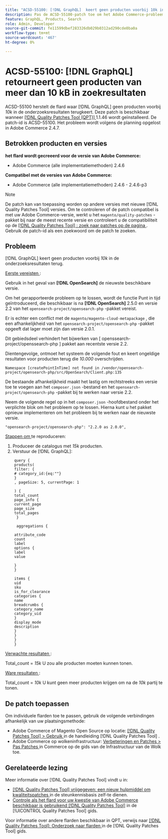 ```yaml
---
title: "ACSD-55100: [!DNL GraphQL]  keert geen producten voorbij 10k in onderzoeksresultaten terug"
description: Pas de ACSD-55100-patch toe om het Adobe Commerce-probleem op te lossen, waarbij de GraphQL in de zoekresultaten geen producten retourneert die hoger zijn dan *10k*.
feature: GraphQL, Products, Search
role: Admin, Developer
source-git-commit: fe11599dbef283326db029b0312ad290cde0ba0a
workflow-type: tm+mt
source-wordcount: '467'
ht-degree: 0%

---
```


# ACSD-55100: [!DNL GraphQL] retourneert geen producten van meer dan 10 kB in zoekresultaten

ACSD-55100 herstelt de flard waar [!DNL GraphQL] geen producten voorbij *10k* in de onderzoeksresultaten terugkeert. Deze patch is beschikbaar wanneer [[!DNL Quality Patches Tool (QPT)] ](https://experienceleague.adobe.com/en/docs/commerce-knowledge-base/kb/announcements/commerce-announcements/magento-quality-patches-released-new-tool-to-self-serve-quality-patches) 1.1.46 wordt geïnstalleerd. De patch-id is ACSD-55100. Het probleem wordt volgens de planning opgelost in Adobe Commerce 2.4.7.

## Betrokken producten en versies

**het flard wordt gecreeerd voor de versie van Adobe Commerce:**

* Adobe Commerce (alle implementatiemethoden) 2.4.6

**Compatibel met de versies van Adobe Commerce:**

* Adobe Commerce (alle implementatiemethoden) 2.4.6 - 2.4.6-p3

>[!NOTE]
>
>De patch kan van toepassing worden op andere versies met nieuwe [!DNL Quality Patches Tool] versies. Om te controleren of de patch compatibel is met uw Adobe Commerce-versie, werkt u het `magento/quality-patches` -pakket bij naar de meest recente versie en controleert u de compatibiliteit op de [[!DNL Quality Patches Tool] : zoek naar patches op de pagina ](https://experienceleague.adobe.com/tools/commerce-quality-patches/index.html) . Gebruik de patch-id als een zoekwoord om de patch te zoeken.

## Probleem

[!DNL GraphQL] keert geen producten voorbij *10k* in de onderzoeksresultaten terug.

<u> Eerste vereisten </u>:

Gebruik in het geval van **[!DNL OpenSearch]** de nieuwste beschikbare versie.

Om het gerapporteerde probleem op te lossen, wordt de functie Punt in tijd geïntroduceerd, die beschikbaar is na **[!DNL OpenSearch]** 2.5.0 en versie 2.2 van het `opensearch-project/opensearch-php` -pakket vereist.

Er is echter een conflict met de `magento/magento-cloud-metapackage` , die een afhankelijkheid van het `opensearch-project/opensearch-php` -pakket opgeeft dat lager moet zijn dan versie 2.0.1.


Dit gebiedsdeel verhindert het bijwerken van [ openssearch-project/openssearch-php ] pakket aan recentste versie 2.2.

Dientengevolge, ontmoet het systeem de volgende fout en keert ongeldige resultaten voor producten terug die *10.000* overschrijden.

`Namespace [createPointInTime] not found in /vendor/opensearch-project/opensearch-php/src/OpenSearch/Client.php:135`

De bestaande afhankelijkheid maakt het lastig om rechtstreeks een versie toe te voegen aan het `composer.json` -bestand en het `opensearch-project/opensearch-php` -pakket bij te werken naar versie 2.2.

Neem de volgende regel op in het `composer.json` -hoofdbestand onder het verplichte blok om het probleem op te lossen. Hierna kunt u het pakket opnieuw implementeren om het probleem bij te werken naar de nieuwste versie.

`"opensearch-project/opensearch-php": "2.2.0 as 2.0.0",`

<u> Stappen om </u> te reproduceren:

1. Produceer de catalogus met *15k* producten.
1. Verstuur de [!DNL GraphQL]:

```
    query {
    products(
    filter: {
    # category_id:{eq:""}
    }
    , pageSize: 5, currentPage: 1

    ) {
    total_count
    page_info {
    current_page
    page_size
    total_pages
     }

     aggregations {

    attribute_code
    count
    label
    options {
    label
    value

    }
    }

    items {
    uid
    sku
    is_for_clearance
    categories {
    name
    breadcrumbs {
    category_name
    category_uid
    }
    display_mode
    description
    }
    }
    }
    }
```

<u> Verwachte resultaten </u>:

Total_count = *15k*
U zou alle producten moeten kunnen tonen.

<u> Ware resultaten </u>:

Total_count = *10k*
U kunt geen meer producten krijgen om na de *10k* partij te tonen.

## De patch toepassen

Om individuele flarden toe te passen, gebruik de volgende verbindingen afhankelijk van uw plaatsingsmethode:

* Adobe Commerce of Magento Open Source op locatie: [[!DNL Quality Patches Tool]  > Gebruik ](/help/tools/quality-patches-tool/usage.md) in de handleiding [!DNL Quality Patches Tool] .
* Adobe Commerce op wolkeninfrastructuur: [ Verbeteringen en Patches > Pas Patches ](https://experienceleague.adobe.com/docs/commerce-cloud-service/user-guide/develop/upgrade/apply-patches.html) in Commerce op de gids van de Infrastructuur van de Wolk toe.

## Gerelateerde lezing

Meer informatie over [!DNL Quality Patches Tool] vindt u in:

* [[!DNL Quality Patches Tool]  vrijgegeven: een nieuw hulpmiddel om kwaliteitspatches ](https://experienceleague.adobe.com/en/docs/commerce-knowledge-base/kb/announcements/commerce-announcements/magento-quality-patches-released-new-tool-to-self-serve-quality-patches) in de steunkennisbasis zelf-te dienen.
* [ Controle als het flard voor uw kwestie van Adobe Commerce beschikbaar is gebruikend  [!DNL Quality Patches Tool]](/help/tools/quality-patches-tool/patches-available-in-qpt/check-patch-for-magento-issue-with-magento-quality-patches.md) in de [!UICONTROL Quality Patches Tool] gids.


Voor informatie over andere flarden beschikbaar in QPT, verwijs naar [[!DNL Quality Patches Tool]: Onderzoek naar flarden ](https://experienceleague.adobe.com/tools/commerce-quality-patches/index.html) in de [!DNL Quality Patches Tool] gids.
